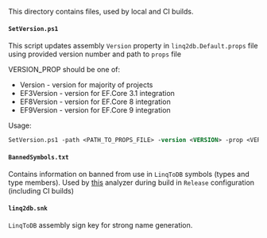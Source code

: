 This directory contains files, used by local and CI builds.

#### `SetVersion.ps1`

This script updates assembly `Version` property in `linq2db.Default.props` file using provided version number and path to `props` file

VERSION_PROP should be one of:

- Version - version for majority of projects
- EF3Version - version for EF.Core 3.1 integration
- EF8Version - version for EF.Core 8 integration
- EF9Version - version for EF.Core 9 integration

Usage:

```ps
SetVersion.ps1 -path <PATH_TO_PROPS_FILE> -version <VERSION> -prop <VERSION_PROP>
```

#### `BannedSymbols.txt`

Contains information on banned from use in `LinqToDB` symbols (types and type members). Used by [this](https://github.com/dotnet/roslyn-analyzers/blob/main/src/Microsoft.CodeAnalysis.BannedApiAnalyzers/BannedApiAnalyzers.Help.md) analyzer during build in `Release` configuration (including CI builds)

#### `linq2db.snk`

`LinqToDB` assembly sign key for strong name generation.
